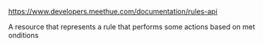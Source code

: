 https://www.developers.meethue.com/documentation/rules-api

A resource that represents a rule that performs some actions based on met onditions